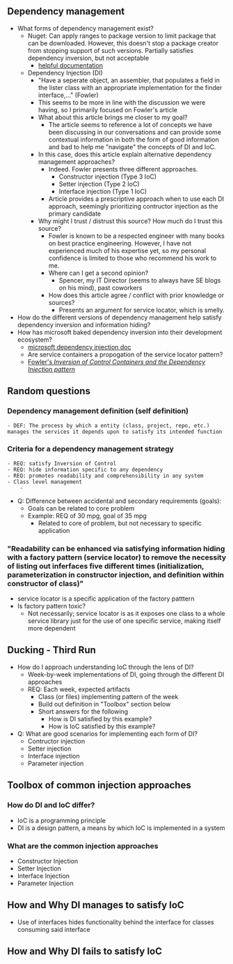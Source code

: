 ## Dependency management
- What forms of dependency management exist?
    - Nuget: Can apply ranges to package version to limit package that can be downloaded. However, this doesn't stop a package creator from stopping support of such versions. Partially satisfies dependency inversion, but not acceptable
        - [helpful documentation](https://docs.microsoft.com/en-us/dotnet/standard/library-guidance/dependencies)
    - Dependency Injection (DI)
        - "Have a seperate object, an assembler, that populates a field in the lister class with an appropriate implementation for the finder interface,..." (Fowler)
        - This seems to be more in line with the discussion we were having, so I primarily focused on Fowler's article
        - What about this article brings me closer to my goal? 
            - The article seems to reference a lot of concepts we have been discussing in our conversations and can provide some contextual information in both the form of good information and bad to help me "navigate" the concepts of DI and IoC.
        - In this case, does this article explain alternative dependency management approaches? 
            - Indeed. Fowler presents three different approaches.
                - Constructor injection (Type 3 IoC)
                - Setter injection (Type 2 IoC)
                - Interface injection (Type 1 IoC)
            - Article provides a prescriptive approach when to use each DI approach, seemingly prioritizing contructor injection as the primary candidate
        - Why might I trust / distrust this source? How much do I trust this source? 
            - Fowler is known to be a respected engineer with many books on best practice engineering. However, I have not experienced much of his expertise yet, so my personal confidence is limited to those who recommend his work to me.
            - Where can I get a second opinion?
                - Spencer, my IT Director (seems to always have SE blogs on his mind), past coworkers
            - How does this article agree / conflict with prior knowledge or sources? 
                - Presents an argument for service locator, which is smelly. 
- How do the different versions of dependency management help satisfy dependency inversion and information hiding?
- How has microsoft baked dependency inversion into their development ecosystem?
    - [microsoft dependency injection doc](https://docs.microsoft.com/en-us/dotnet/core/extensions/dependency-injection)
    - Are service containers a propogation of the service locator pattern?
    - [Fowler's <em>Inversion of Control Containers and the Dependency Injection pattern</em>](https://www.martinfowler.com/articles/injection.html)

## Random questions

### Dependency management definition (self definition) 
    - DEF: The process by which a entity (class, project, repo, etc.) manages the services it depends upon to satisfy its intended function
### Criteria for a dependency management strategy
    - REQ: satisfy Inversion of Control
    - REQ: hide information specific to any dependency
    - REQ: promotes readability and comprehensibility in any system
    - Class level management
        - 

- Q: Difference between accidental and secondary requirements (goals):
    - Goals can be related to core problem
    - Example: REQ of 30 mpg, goal of 35 mpg
        - Related to core of problem, but not necessary to specific application

### "Readability can be enhanced via satisfying information hiding with a factory pattern (service locator) to remove the necessity of listing out inferfaces five different times (initialization, parameterization in constructor injection, and definition within constructor of class)"
- service locator is a specific application of the factory patttern
- Is factory pattern toxic?
    - Not necessarily; service locator is as it exposes one class to a whole service library just for the use of one specific service, making itself more dependent


## Ducking - Third Run
- How do I approach understanding IoC through the lens of DI?
    - Week-by-week implementations of DI, going through the different DI approaches
    - REQ: Each week, expected artifacts
        - Class (or files) implementing pattern of the week
        - Build out definition in "Toolbox" section below
        - Short answers for the following
            - How is DI satisfied by this example?
            - How is IoC satisfied by this example?
- Q: What are good scenarios for implementing each form of DI?
    - Contructor injection
    - Setter injection
    - Interface injection
    - Parameter injection

## Toolbox of common injection approaches

### How do DI and IoC differ?
- IoC is a programming principle
- DI is a design pattern, a means by which IoC is implemented in a system

### What are the common injection approaches
- Constructor Injection
- Setter Injection
- Interface Injection
- Parameter Injection

## How and Why DI manages to satisfy IoC
- Use of interfaces hides functionality behind the interface for classes consuming said interface

## How and Why DI fails to satisfy IoC
